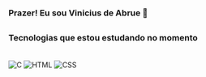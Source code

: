 ### Prazer! Eu sou Vinicius de Abrue 🔆
 
##

### Tecnologias que estou estudando no momento 


<div style="display: inline_block"><br/>
   <img align="center" alt="C" src="https://img.shields.io/badge/C-00599C?style=for-the-badge&logo=c&logoColor=white" />
   <img align="center" alt="HTML" src="https://img.shields.io/badge/HTML5-E34F26?style=for-the-badge&logo=html5&logoColor=white" />
   <img align="center" alt="CSS" src="https://img.shields.io/badge/CSS3-1572B6?style=for-the-badge&logo=css3&logoColor=white" />
</div>        
            

         
